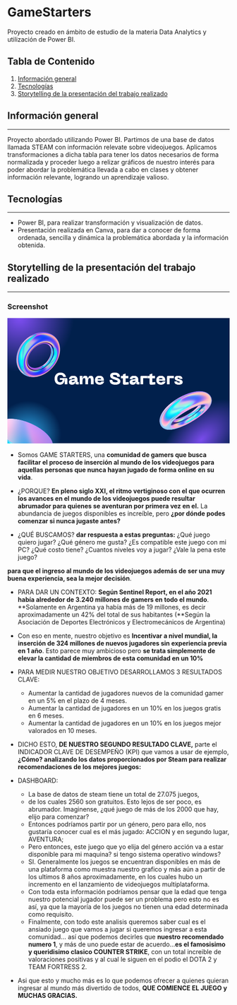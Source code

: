# GameStarters
Proyecto creado en ámbito de estudio de la materia Data Analytics y utilización de Power BI.

## Tabla de Contenido
1. [Información general](#general-info)
2. [Tecnologías](#technologies)
3. [Storytelling de la presentación del trabajo realizado](#subject)

## Información general
***
Proyecto abordado utilizando Power BI. 
Partimos de una base de datos llamada STEAM con información relevate sobre videojuegos. Aplicamos transformaciones a dicha tabla para tener los datos necesarios de forma normalizada y proceder luego a relizar gráficos de nuestro interés para poder abordar la problemática llevada a cabo en clases y obtener información relevante, logrando un aprendizaje valioso. 

## Tecnologías
***
- Power BI, para realizar transformación y visualización de datos. 
- Presentación realizada en Canva, para dar a conocer de forma ordenada, sencilla y dinámica la problemática abordada y la información obtenida.

## Storytelling de la presentación del trabajo realizado
***
### Screenshot
![presentación](./img/image.png)

- Somos GAME STARTERS, una **comunidad de gamers que busca facilitar el proceso de inserción al mundo de los videojuegos para aquellas personas que nunca hayan jugado de forma online en su vida**.

- ¿PORQUE? **En pleno siglo XXI, el ritmo vertiginoso con el que ocurren los avances en el mundo de los videojuegos puede resultar abrumador para quienes se aventuran por primera vez en el.** La abundancia de juegos disponibles es increíble, pero **¿por dónde podes comenzar si nunca jugaste antes?**

- ¿QUÉ BUSCAMOS? **dar respuesta a estas preguntas:**
    ¿Qué juego quiero jugar?
    ¿Qué género me gusta?
    ¿Es compatible este juego con mi PC?
    ¿Qué costo tiene?
    ¿Cuantos niveles voy a jugar?
    ¿Vale la pena este juego?

**para que el ingreso al mundo de los videojuegos además de ser una muy buena experiencia, sea la mejor decisión**.
    
- PARA DAR UN CONTEXTO: **Según Sentinel Report, en el año 2021 había alrededor de 3.240 millones de gamers en todo el mundo**. **Solamente en Argentina ya había más de 19 millones, es decir aproximadamente un 42% del total de sus habitantes (**Según la Asociación de Deportes Electrónicos y Electromecánicos de Argentina)

- Con eso en mente, nuestro objetivo es **Incentivar a nivel mundial, la inserción de 324 millones de nuevos jugadores sin experiencia previa en 1 año**. Esto parece muy ambicioso pero **se trata simplemente de elevar la cantidad de miembros de esta comunidad en un 10%**
    
- PARA MEDIR NUESTRO OBJETIVO DESARROLLAMOS 3 RESULTADOS CLAVE:
    - Aumentar la cantidad de jugadores nuevos de la comunidad gamer en un 5% en el plazo de 4 meses.
    - Aumentar la cantidad de jugadores en un 10% en los juegos gratis en 6 meses.
    - Aumentar la cantidad de jugadores en un 10% en los juegos mejor valorados en 10 meses.
    
- DICHO ESTO,  **DE NUESTRO SEGUNDO RESULTADO CLAVE,** parte el INDICADOR CLAVE DE DESEMPEÑO (KPI) que vamos a usar de ejemplo, **¿Cómo? analizando los datos proporcionados por Steam para realizar recomendaciones de los mejores juegos:**

- DASHBOARD:
    - La base de datos de steam tiene un total de 27.075 juegos,
    - de los cuales 2560 son gratuitos. Esto lejos de ser poco, es abrumador. Imaginense, ¿qué juego de más de los 2000 que hay, elijo para comenzar? 
    - Entonces podríamos partir por un género, pero para ello, nos gustaría conocer cual es el más jugado: ACCION y en segundo lugar, AVENTURA; 
    - Pero entonces, este juego que yo elija del género acción va a estar disponible para mi maquina? si tengo sistema operativo windows?
    - SI. Generalmente los juegos se encuentran disponibles en más de una plataforma como muestra nuestro grafico y más aún a partir de los ultimos 8 años aproximadamente, en los cuales hubo un incremento en el lanzamiento de videojuegos multiplataforma. 
    - Con toda esta información podríamos pensar que la edad que tenga nuestro potencial jugador puede ser un problema pero esto no es así, ya que la mayoría de los juegos no tienen una edad determinada como requisito. 
    - Finalmente, con todo este analisis queremos saber cual es el ansiado juego que vamos a jugar si queremos ingresar a esta comunidad... así que podemos decirles que **nuestro recomendado numero 1**, y más de uno puede estar de acuerdo...**es el famosisimo y queridisimo clasico COUNTER STRIKE**, con un total increible de valoraciones positivas y al cual le siguen en el podio el DOTA 2 y TEAM FORTRESS 2.

- Asi que esto y mucho más es lo que podemos ofrecer a quienes quieran ingresar al mundo más divertido de todos, **QUE COMIENCE EL JUEGO y MUCHAS GRACIAS.**
